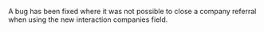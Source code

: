 A bug has been fixed where it was not possible to close a company referral when using the new interaction companies field.
